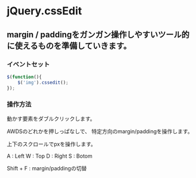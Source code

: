 # jQuery.cssEdit

## margin / paddingをガンガン操作しやすいツール的に使えるものを準備していきます。

### イベントセット
```javascript
$(function(){
    $('img').cssedit();
});
```

### 操作方法

動かす要素をダブルクリックします。

AWDSのどれかを押しっぱなしで、
特定方向のmargin/paddingを操作します。

上下のスクロールでpxを操作します。

A : Left
W : Top
D : Right
S : Botom

Shift + F : margin/paddingの切替